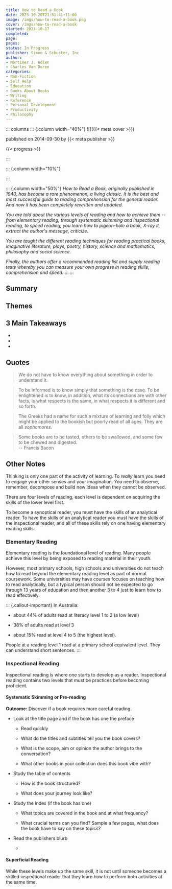 ```yaml
---
title: How to Read a Book
date: 2023-10-20T21:31:41+11:00
image: /imgs/how-to-read-a-book.png
cover: /imgs/how-to-read-a-book
started: 2023-10-17
completed:
page:
pages:
status: In Progress
publisher: Simon & Schuster, Inc
author:
- Mortimer J. Adler
- Charles Van Doren
categories:
- Non-Fiction
- Self Help
- Education
- Books About Books
- Writing
- Reference
- Personal Development
- Productivity
- Philosophy
---
```


::: columns
::: {.column width="40%"}
![]({{< meta cover >}})

published on 2014-09-30 by {{< meta publisher >}}

{{< progress >}}

:::

::: {.column width="10%"}
<!-- empty column to create gap -->
:::

::: {.column width="50%"}
*How to Read a Book, originally published in 1940, has become a rare phenomenon, a living classic. It is the best and most successful guide to reading comprehension for the general reader. And now it has been completely rewritten and updated.*

*You are told about the various levels of reading and how to achieve them -- from elementary reading, through systematic skimming and inspectional reading, to speed reading, you learn how to pigeon-hole a book, X-ray it, extract the author's message, criticize.*

*You are taught the different reading techniques for reading practical books, imaginative literature, plays, poetry, history, science and mathematics, philosophy and social science.*

*Finally, the authors offer a recommended reading list and supply reading tests whereby you can measure your own progress in reading skills, comprehension and speed.*
:::
:::

## Summary

## Themes

## 3 Main Takeaways

-   

-   

-   

## Quotes

> We do not have to know everything about something in order to understand it.

> To be informed is to know simply that something is the case. To be enlightened is to know, in addition, what its connections are with other facts, is what respects is the same, in what respects it is different and so forth.

> The Greeks had a name for such a mixture of learning and folly which might be applied to the bookish but poorly read of all ages. They are all *sophomores*.

> Some books are to be tasted, others to be swallowed, and some few to be chewed and digested.\
> -- Francis Bacon

## Other Notes

Thinking is only one part of the activity of learning. To *really* learn you need to engage your other senses and your imagination. You need to observe, remember, decompose and build new ideas when they cannot be observed.

There are four levels of reading, each level is dependent on acquiring the skills of the lower level first.

To become a synoptical reader, you must have the skills of an analytical reader. To have the skills of an analytical reader you must have the skills of the inspectional reader, and all of these skills rely on one having elementary reading skills.

### Elementary Reading

Elementary reading is the foundational level of reading. Many people achieve this level by being exposed to reading material in their youth.

However, most primary schools, high schools and universities do not teach how to read beyond the elementary reading level as part of normal coursework. Some universities may have courses focuses on teaching how to read analytically, but a typical person should not be expected to go through 13 years of education and then another 3 to 4 just to learn how to read effectively.

::: {.callout-important}
In Australia:

-   about 44% of adults read at literacy level 1 to 2 (a low level)

-   38% of adults read at level 3

-   about 15% read at level 4 to 5 (the highest level).

People at a reading level 1 read at a primary school equivalent level. They can understand short sentences.
:::

### Inspectional Reading

Inspectional reading is where one starts to develop as a reader. Inspectional reading contains two levels that must be practices before becoming proficient.

#### Systematic Skimming or Pre-reading

**Outcome:** Discover if a book requires more careful reading.

-   Look at the title page and if the book has one the preface

    -   Read quickly

    -   What do the titles and subtitles tell you the book covers?

    -   What is the scope, aim or opinion the author brings to the conversation?

    -   What other books in your collection does this book vibe with?

-   Study the table of contents

    -   How is the book structured?

    -   What does your journey look like?

-   Study the index (if the book has one)

    -   What topics are covered in the book and at what frequency?

    -   What crucial terms can you find? Sample a few pages, what does the book have to say on these topics?

-   Read the publishers blurb

    -   

#### Superficial Reading

While these levels make up the same skill, it is not until someone becomes a skilled inspectional reader that they learn how to perform both activities at the same time.
